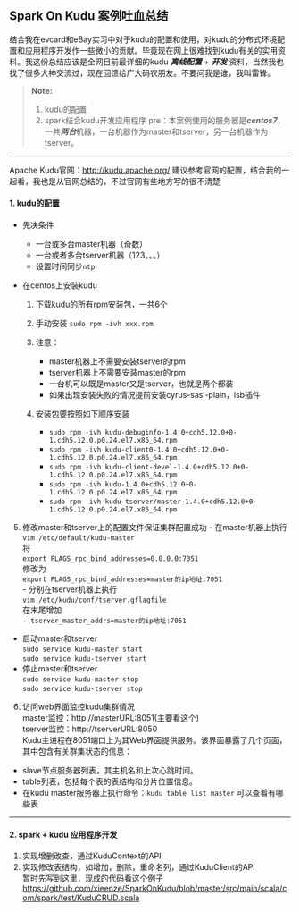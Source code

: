 
Spark On Kudu 案例吐血总结
-------------

结合我在evcard和eBay实习中对于kudu的配置和使用，对kudu的分布式环境配置和应用程序开发作一些微小的贡献。毕竟现在网上很难找到kudu有关的实用资料。我这份总结应该是全网目前最详细的kudu ***离线配置*** + ***开发*** 资料，当然我也找了很多大神交流过，现在回馈给广大码农朋友。不要问我是谁，我叫雷锋。



> **Note:**
>  1. kudu的配置
>  2. spark结合kudu开发应用程序
>  pre：本案例使用的服务器是***centos7***，一共***两台***机器，一台机器作为master和tserver，另一台机器作为tserver。


----------

Apache Kudu官网：http://kudu.apache.org/ 建议参考官网的配置，结合我的一起看，我也是从官网总结的，不过官网有些地方写的很不清楚

#### <i class="icon-file"></i> 1. kudu的配置

 - 先决条件
	 - 一台或多台master机器（奇数）
	 - 一台或者多台tserver机器（123。。。）
	 - 设置时间同步`ntp`




 - 在centos上安装kudu
	1. 下载kudu的所有[rpm安装包](http://archive.cloudera.com/kudu/redhat/7/x86_64/kudu/5/RPMS/x86_64/)，一共6个  
	2. 手动安装 `sudo rpm -ivh xxx.rpm`
	3. 注意：
		 - master机器上不需要安装tserver的rpm
		 - tserver机器上不需要安装master的rpm
		 - 一台机可以既是master又是tserver，也就是两个都装
		 - 如果出现安装失败的情况提前安装cyrus-sasl-plain，lsb插件
 
	4. 安装包要按照如下顺序安装
  
       - `sudo rpm -ivh kudu-debuginfo-1.4.0+cdh5.12.0+0-1.cdh5.12.0.p0.24.el7.x86_64.rpm`
       - `sudo rpm -ivh kudu-client0-1.4.0+cdh5.12.0+0-1.cdh5.12.0.p0.24.el7.x86_64.rpm`
       - `sudo rpm -ivh kudu-client-devel-1.4.0+cdh5.12.0+0-1.cdh5.12.0.p0.24.el7.x86_64.rpm`
       - `sudo rpm -ivh kudu-1.4.0+cdh5.12.0+0-1.cdh5.12.0.p0.24.el7.x86_64.rpm` 
       - `sudo rpm -ivh kudu-tserver/master-1.4.0+cdh5.12.0+0-1.cdh5.12.0.p0.24.el7.x86_64.rpm`
  5. 修改master和tserver上的配置文件保证集群配置成功
    - 在master机器上执行 `vim /etc/default/kudu-master`  
    将  
    `export FLAGS_rpc_bind_addresses=0.0.0.0:7051`  
    修改为   
    `export FLAGS_rpc_bind_addresses=master的ip地址:7051`  
	- 分别在tserver机器上执行  
	 `vim /etc/kudu/conf/tserver.gflagfile`  
	 在末尾增加  
	 `--tserver_master_addrs=master的ip地址:7051`  
  - 启动master和tserver  
  `sudo service kudu-master start`  
  `sudo service kudu-tserver start`  
  - 停止master和tserver  
  `sudo service kudu-master stop`  
  `sudo service kudu-tserver stop`
  6. 访问web界面监控kudu集群情况  
  master监控：http://masterURL:8051(主要看这个)  
  tserver监控：http://tserverURL:8050   
  Kudu主进程在8051端口上为其Web界面提供服务。该界面暴露了几个页面，其中包含有关群集状态的信息：  
   - slave节点服务器列表，其主机名和上次心跳时间。  
   - table列表，包括每个表的表结构和分片位置信息。  
   - 在kudu master服务器上执行命令：`kudu table list master` 可以查看有哪些表  


----------

#### <i class="icon-file"></i> 2. spark + kudu 应用程序开发
1. 实现增删改查，通过KuduContext的API
2. 实现修改表结构，如增加，删除，重命名列，通过KuduClient的API  
暂时先写到这里，现成的代码看这个例子  
https://github.com/xieenze/SparkOnKudu/blob/master/src/main/scala/com/spark/test/KuduCRUD.scala  

